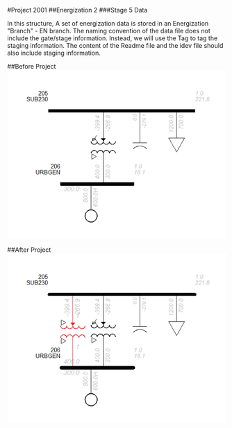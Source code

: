 #Project 2001
##Energization 2 
###Stage 5 Data

In this structure, A set of energization data is stored in an Energization "Branch" - EN branch. The naming convention of the data file does not include the gate/stage information. Instead, we will use the Tag to tag the staging information. The content of the Readme file and the idev file should also include staging information.

##Before Project
![before](P2001-2_Before.png "Before Project")

##After Project
![after](P2001-2_After.png "After Project")
